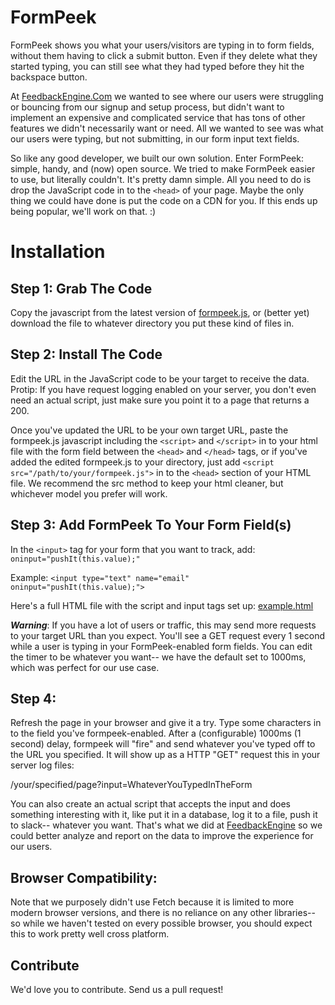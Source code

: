 FormPeek
========
FormPeek shows you what your users/visitors are typing in to form fields, without them having to click a submit button. Even if they delete what they started typing, you can still see what they had typed before they hit the backspace button.

At [FeedbackEngine.Com](https://www.feedbackengine.com) we wanted to see where our users were struggling or bouncing from our signup and setup process, but didn't want to implement an expensive and complicated service that has tons of other features we didn't necessarily want or need. All we wanted to see was what our users were typing, but not submitting, in our form input text fields.

So like any good developer, we built our own solution. Enter FormPeek: simple, handy, and (now) open source. We tried to make FormPeek easier to use, but literally couldn't. It's pretty damn simple. All you need to do is drop the JavaScript code in to the `<head>` of your page. Maybe the only thing we could have done is put the code on a CDN for you. If this ends up being popular, we'll work on that. :)

Installation
============

Step 1: Grab The Code
-------

Copy the javascript from the latest version of [formpeek.js](https://github.com/feedbackengine/formpeek/blob/master/formpeek.js), or (better yet) download the file to whatever directory you put these kind of files in. 

Step 2: Install The Code
-------

Edit the URL in the JavaScript code to be your target to receive the data. Protip: If you have request logging enabled on your server, you don't even need an actual script, just make sure you point it to a page that returns a 200.

Once you've updated the URL to be your own target URL, paste the formpeek.js javascript including the `<script>` and `</script>` in to your html file with the form field between the `<head>` and `</head>` tags, or if you've added the edited formpeek.js to your directory, just add `<script src="/path/to/your/formpeek.js">` in to the `<head>` section of your HTML file. We recommend the src method to keep your html cleaner, but whichever model you prefer will work.

Step 3: Add FormPeek To Your Form Field(s)
-------

In the `<input>` tag for your form that you want to track, add: `oninput="pushIt(this.value);"`

Example: `<input type="text" name="email" oninput="pushIt(this.value);">`

Here's a full HTML file with the script and input tags set up: [example.html](https://www.github.com/feedbackengine/formpeek/blob/master/example.html)

***Warning***: If you have a lot of users or traffic, this may send more requests to your target URL than you expect. You'll see a GET request every 1 second while a user is typing in your FormPeek-enabled form fields. You can edit the timer to be whatever you want-- we have the default set to 1000ms, which was perfect for our use case.

Step 4:
-------

Refresh the page in your browser and give it a try. Type some characters in to the field you've formpeek-enabled. After a (configurable) 1000ms (1 second) delay, formpeek will "fire" and send whatever you've typed off to the URL you specified. It will show up as a HTTP "GET" request this in your server log files:

/your/specified/page?input=WhateverYouTypedInTheForm

You can also create an actual script that accepts the input and does something interesting with it, like put it in a database, log it to a file, push it to slack-- whatever you want. That's what we did at [FeedbackEngine](https://www.feedbackengine.com) so we could better analyze and report on the data to improve the experience for our users.

Browser Compatibility:
-------

Note that we purposely didn't use Fetch because it is limited to more modern browser versions, and there is no reliance on any other libraries-- so while we haven't tested on every possible browser, you should expect this to work pretty well cross platform.

Contribute
-------

We'd love you to contribute. Send us a pull request!
